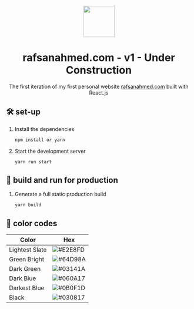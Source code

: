 <p align="center">
  <img src="https://raw.githubusercontent.com/rafsanahmed28/Rafsan/2b3f93807208c7266be6316e54e06bef8fa44b8c/public/logo.svg", height = 85px, width=auto/>
</p>
<h1 align="center">
  rafsanahmed.com - v1 - Under Construction
</h1>
<p align="center">
  The first iteration of my first personal website <a href="https://rafsanahmed.com" target="_blank">rafsanahmed.com</a> built with React.js
</p>

## 🛠 set-up

1. Install the dependencies

   ```sh
   npm install or yarn
   ```

2. Start the development server

   ```sh
   yarn run start
   ```

## 🚀 build and run for production

1. Generate a full static production build

   ```sh
   yarn build
   ```


## 🎨 color codes

| Color          | Hex                                                                  |
| -------------- | -------------------------------------------------------------------- |
| Lightest Slate | ![#E2E8FD](https://placehold.co/100x25/E2E8FD/000000?text=%23E2E8FD) |
| Green Bright   | ![#64D98A](https://placehold.co/100x25/64D98A/000000?text=%2364D98A) |
| Dark Green     | ![#03141A](https://placehold.co/100x25/03141A/ffffff?text=%2303141A) |
| Dark Blue      | ![#060A17](https://placehold.co/100x25/060A17/ffffff?text=%23060A17) |
| Darkest Blue   | ![#0B0F1D](https://placehold.co/100x25/0B0F1D/ffffff?text=%230B0F1D) |
| Black          | ![#030817](https://placehold.co/100x25/030817/ffffff?text=%23030817) |
